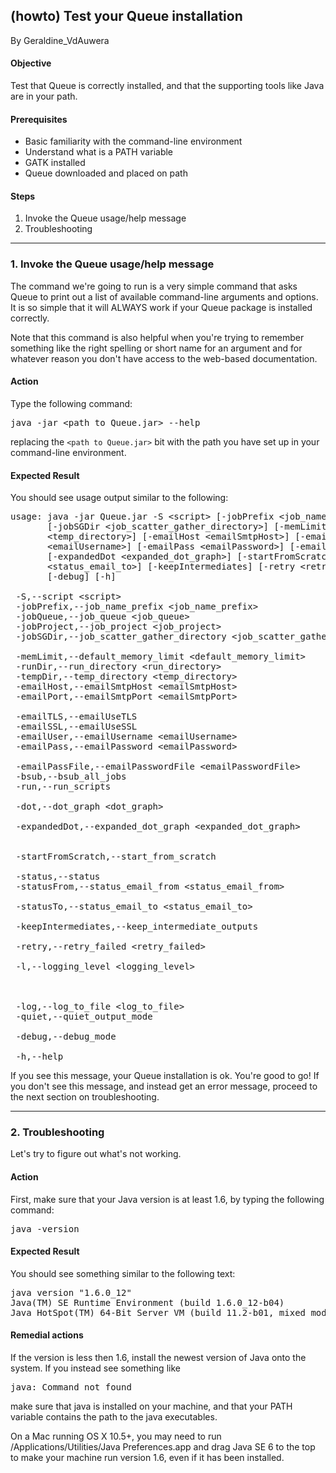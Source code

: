 ## (howto) Test your Queue installation

By Geraldine_VdAuwera

<h4>Objective</h4>

<p>Test that Queue is correctly installed, and that the supporting tools like Java are in your path.</p>

<h4>Prerequisites</h4>

<ul><li>Basic familiarity with the command-line environment</li>
<li>Understand what is a PATH variable</li>
<li>GATK installed</li>
<li>Queue downloaded and placed on path</li>
</ul><h4>Steps</h4>

<ol><li>Invoke the Queue usage/help message</li>
<li>Troubleshooting</li>
</ol><hr></hr><h3>1. Invoke the Queue usage/help message</h3>

<p>The command we're going to run is a very simple command that asks Queue to print out a list of available command-line arguments and options. It is so simple that it will ALWAYS work if your Queue package is installed correctly.</p>

<p>Note that this command is also helpful when you're trying to remember something like the right spelling or short name for an argument and for whatever reason you don't have access to the web-based documentation.</p>

<h4>Action</h4>

<p>Type the following command:</p>

<pre class="code codeBlock" spellcheck="false">java -jar &lt;path to Queue.jar&gt; --help
</pre>

<p>replacing the <code class="code codeInline" spellcheck="false">&lt;path to Queue.jar&gt;</code> bit with the path you have set up in your command-line environment.</p>

<h4>Expected Result</h4>

<p>You should see usage output similar to the following:</p>

<pre class="code codeBlock" spellcheck="false">usage: java -jar Queue.jar -S &lt;script&gt; [-jobPrefix &lt;job_name_prefix&gt;] [-jobQueue &lt;job_queue&gt;] [-jobProject &lt;job_project&gt;]
       [-jobSGDir &lt;job_scatter_gather_directory&gt;] [-memLimit &lt;default_memory_limit&gt;] [-runDir &lt;run_directory&gt;] [-tempDir
       &lt;temp_directory&gt;] [-emailHost &lt;emailSmtpHost&gt;] [-emailPort &lt;emailSmtpPort&gt;] [-emailTLS] [-emailSSL] [-emailUser
       &lt;emailUsername&gt;] [-emailPass &lt;emailPassword&gt;] [-emailPassFile &lt;emailPasswordFile&gt;] [-bsub] [-run] [-dot &lt;dot_graph&gt;]
       [-expandedDot &lt;expanded_dot_graph&gt;] [-startFromScratch] [-status] [-statusFrom &lt;status_email_from&gt;] [-statusTo
       &lt;status_email_to&gt;] [-keepIntermediates] [-retry &lt;retry_failed&gt;] [-l &lt;logging_level&gt;] [-log &lt;log_to_file&gt;] [-quiet]
       [-debug] [-h]

 -S,--script &lt;script&gt;                                                      QScript scala file
 -jobPrefix,--job_name_prefix &lt;job_name_prefix&gt;                            Default name prefix for compute farm jobs.
 -jobQueue,--job_queue &lt;job_queue&gt;                                         Default queue for compute farm jobs.
 -jobProject,--job_project &lt;job_project&gt;                                   Default project for compute farm jobs.
 -jobSGDir,--job_scatter_gather_directory &lt;job_scatter_gather_directory&gt;   Default directory to place scatter gather
                                                                           output for compute farm jobs.
 -memLimit,--default_memory_limit &lt;default_memory_limit&gt;                   Default memory limit for jobs, in gigabytes.
 -runDir,--run_directory &lt;run_directory&gt;                                   Root directory to run functions from.
 -tempDir,--temp_directory &lt;temp_directory&gt;                                Temp directory to pass to functions.
 -emailHost,--emailSmtpHost &lt;emailSmtpHost&gt;                                Email SMTP host. Defaults to localhost.
 -emailPort,--emailSmtpPort &lt;emailSmtpPort&gt;                                Email SMTP port. Defaults to 465 for ssl,
                                                                           otherwise 25.
 -emailTLS,--emailUseTLS                                                   Email should use TLS. Defaults to false.
 -emailSSL,--emailUseSSL                                                   Email should use SSL. Defaults to false.
 -emailUser,--emailUsername &lt;emailUsername&gt;                                Email SMTP username. Defaults to none.
 -emailPass,--emailPassword &lt;emailPassword&gt;                                Email SMTP password. Defaults to none. Not
                                                                           secure! See emailPassFile.
 -emailPassFile,--emailPasswordFile &lt;emailPasswordFile&gt;                    Email SMTP password file. Defaults to none.
 -bsub,--bsub_all_jobs                                                     Use bsub to submit jobs
 -run,--run_scripts                                                        Run QScripts.  Without this flag set only
                                                                           performs a dry run.
 -dot,--dot_graph &lt;dot_graph&gt;                                              Outputs the queue graph to a .dot file.  See:
                                                                           http://en.wikipedia.org/wiki/DOT_language
 -expandedDot,--expanded_dot_graph &lt;expanded_dot_graph&gt;                    Outputs the queue graph of scatter gather to
                                                                           a .dot file.  Otherwise overwrites the
                                                                           dot_graph
 -startFromScratch,--start_from_scratch                                    Runs all command line functions even if the
                                                                           outputs were previously output successfully.
 -status,--status                                                          Get status of jobs for the qscript
 -statusFrom,--status_email_from &lt;status_email_from&gt;                       Email address to send emails from upon
                                                                           completion or on error.
 -statusTo,--status_email_to &lt;status_email_to&gt;                             Email address to send emails to upon
                                                                           completion or on error.
 -keepIntermediates,--keep_intermediate_outputs                            After a successful run keep the outputs of
                                                                           any Function marked as intermediate.
 -retry,--retry_failed &lt;retry_failed&gt;                                      Retry the specified number of times after a
                                                                           command fails.  Defaults to no retries.
 -l,--logging_level &lt;logging_level&gt;                                        Set the minimum level of logging, i.e.
                                                                           setting INFO get's you INFO up to FATAL,
                                                                           setting ERROR gets you ERROR and FATAL level
                                                                           logging.
 -log,--log_to_file &lt;log_to_file&gt;                                          Set the logging location
 -quiet,--quiet_output_mode                                                Set the logging to quiet mode, no output to
                                                                           stdout
 -debug,--debug_mode                                                       Set the logging file string to include a lot
                                                                           of debugging information (SLOW!)
 -h,--help                                                                 Generate this help message
</pre>

<p>If you see this message, your Queue installation is ok. You're good to go! If you don't see this message, and instead get an error message, proceed to the next section on troubleshooting.</p>

<hr></hr><h3>2. Troubleshooting</h3>

<p>Let's try to figure out what's not working.</p>

<h4>Action</h4>

<p>First, make sure that your Java version is at least 1.6, by typing the following command:</p>

<pre class="code codeBlock" spellcheck="false">java -version
</pre>

<h4>Expected Result</h4>

<p>You should see something similar to the following text:</p>

<pre class="code codeBlock" spellcheck="false">java version "1.6.0_12"
Java(TM) SE Runtime Environment (build 1.6.0_12-b04)
Java HotSpot(TM) 64-Bit Server VM (build 11.2-b01, mixed mode)  
</pre>

<h4>Remedial actions</h4>

<p>If the version is less then 1.6, install the newest version of Java onto the system. If you instead see something like</p>

<pre class="code codeBlock" spellcheck="false">java: Command not found  
</pre>

<p>make sure that java is installed on your machine, and that your PATH variable contains the path to the java executables.</p>

<p>On a Mac running OS X 10.5+, you may need to run /Applications/Utilities/Java Preferences.app and drag Java SE 6 to the top to make your machine run version 1.6, even if it has been installed.</p>
